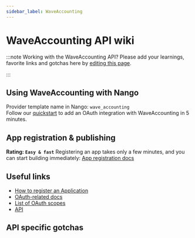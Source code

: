 ```yaml
---
sidebar_label: WaveAccounting
---
```


# WaveAccounting API wiki

:::note Working with the WaveAccounting API?
Please add your learnings, favorite links and gotchas here by [editing this page](https://github.com/nangohq/nango/tree/master/docs/docs/providers/wave_accounting.md).

:::

## Using WaveAccounting with Nango

Provider template name in Nango: `wave_accounting`  
Follow our [quickstart](../quickstart.md) to add an OAuth integration with WaveAccounting in 5 minutes.

## App registration & publishing

**Rating: `Easy & fast`**
Registering an app takes only a few minutes, and you can start building immediately: [App registration docs](https://developer.waveapps.com/hc/en-us/articles/360020948171-Create-a-Wave-Account-and-Test-Businesses)



## Useful links

- [How to register an Application](https://developer.waveapps.com/hc/en-us/articles/360020948171-Create-a-Wave-Account-and-Test-Businesses)
- [OAuth-related docs](https://developer.waveapps.com/hc/en-us/articles/360019493652-OAuth-Guide)
- [List of OAuth scopes](https://developer.waveapps.com/hc/en-us/articles/360032818132)
- [API](https://developer.waveapps.com/hc/en-us/articles/360018937431-API-Playground)


## API specific gotchas

